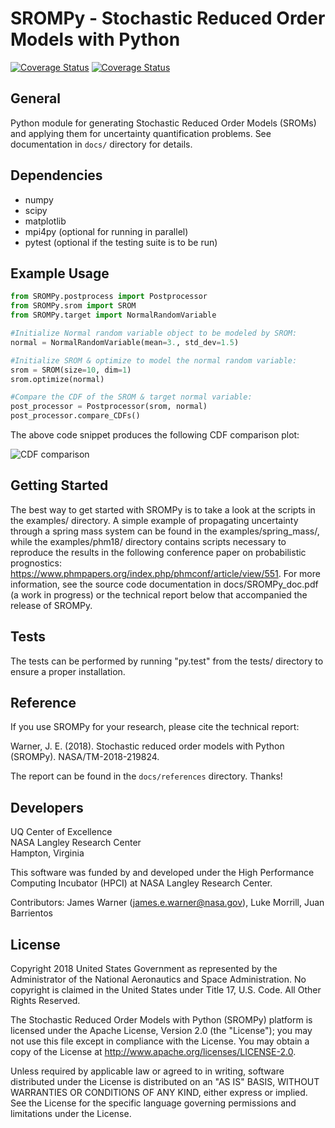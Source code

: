SROMPy - **S**tochastic **R**educed **O**rder **M**odels with **Py**thon 
==========================================================================

<a href='https://travis-ci.com/nasa/SROMPy'><img src='https://travis-ci.com/nasa/SROMPy.svg?branch=master' alt='Coverage Status' /></a> <a href='https://coveralls.io/github/lukemorrill/SROMPy?branch=master'><img src='https://coveralls.io/repos/github/lukemorrill/SROMPy/badge.svg?branch=master' alt='Coverage Status' /></a>

General
--------

Python module for generating Stochastic Reduced Order Models (SROMs) and applying them for uncertainty quantification problems. See documentation in `docs/` directory for details. 

Dependencies
-------------
* numpy
* scipy
* matplotlib
* mpi4py (optional for running in parallel)
* pytest (optional if the testing suite is to be run)

Example Usage
--------------

```python
from SROMPy.postprocess import Postprocessor
from SROMPy.srom import SROM
from SROMPy.target import NormalRandomVariable

#Initialize Normal random variable object to be modeled by SROM:
normal = NormalRandomVariable(mean=3., std_dev=1.5)

#Initialize SROM & optimize to model the normal random variable:
srom = SROM(size=10, dim=1)
srom.optimize(normal)

#Compare the CDF of the SROM & target normal variable:
post_processor = Postprocessor(srom, normal)
post_processor.compare_CDFs()
```
  
The above code snippet produces the following CDF comparison plot: 
  
![CDF comparison](https://github.com/nasa/SROMPy/blob/master/examples/basic_tests/normal_rv_srom.png)

Getting Started
----------------
The best way to get started with SROMPy is to take a look at the scripts in the examples/ directory. A simple example of propagating uncertainty through a spring mass system can be found in the examples/spring_mass/, while the examples/phm18/ directory contains scripts necessary to reproduce the results in the following conference paper on probabilistic prognostics: https://www.phmpapers.org/index.php/phmconf/article/view/551. For more information, see the source code documentation in docs/SROMPy_doc.pdf (a work in progress) or the technical report below that accompanied the release of SROMPy.

Tests
------
The tests can be performed by running "py.test" from the tests/ directory to ensure a proper installation.

Reference
-------------
If you use SROMPy for your research, please cite the technical report:

Warner, J. E. (2018). Stochastic reduced order models with Python (SROMPy). NASA/TM-2018-219824. 

The report can be found in the `docs/references` directory. Thanks!

Developers
-----------

UQ Center of Excellence <br />
NASA Langley Research Center <br /> 
Hampton, Virginia <br /> 

This software was funded by and developed under the High Performance Computing Incubator (HPCI) at NASA Langley Research Center. <br /> 

Contributors: James Warner (james.e.warner@nasa.gov), Luke Morrill, Juan Barrientos

License
---------

Copyright 2018 United States Government as represented by the Administrator of the National Aeronautics and Space Administration. No copyright is claimed in the United States under Title 17, U.S. Code. All Other Rights Reserved.
 
The Stochastic Reduced Order Models with Python (SROMPy) platform is licensed under the Apache License, Version 2.0 (the "License"); you may not use this file except in compliance with the License. You may obtain a copy of the License at http://www.apache.org/licenses/LICENSE-2.0. 
 
Unless required by applicable law or agreed to in writing, software distributed under the License is distributed on an "AS IS" BASIS, WITHOUT WARRANTIES OR CONDITIONS OF ANY KIND, either express or implied. See the License for the specific language governing permissions and limitations under the License.



